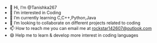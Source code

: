 - 👋 Hi, I’m @Tanishka267
- 👀 I’m interested in Coding 
- 🌱 I’m currently learning C,C++,Python,Java
- 💞️ I’m looking to collaborate on different projects related to coding
- 📫 How to reach me you can email me at rockstar142607@outlook.com
- 😄 Help me to learn & develop more interest in coding languages
